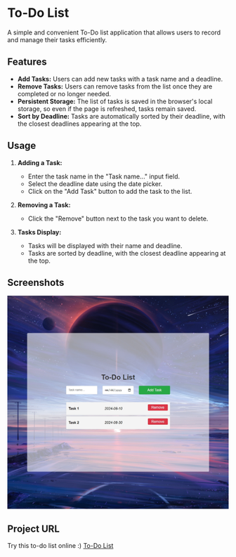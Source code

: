 # To-Do List

A simple and convenient To-Do list application that allows users to record and manage their tasks efficiently.

## Features

- **Add Tasks:** Users can add new tasks with a task name and a deadline.
- **Remove Tasks:** Users can remove tasks from the list once they are completed or no longer needed.
- **Persistent Storage:** The list of tasks is saved in the browser's local storage, so even if the page is refreshed, tasks remain saved.
- **Sort by Deadline:** Tasks are automatically sorted by their deadline, with the closest deadlines appearing at the top.

## Usage

1. **Adding a Task:**

   - Enter the task name in the "Task name..." input field.
   - Select the deadline date using the date picker.
   - Click on the "Add Task" button to add the task to the list.

2. **Removing a Task:**

   - Click the "Remove" button next to the task you want to delete.

3. **Tasks Display:**
   - Tasks will be displayed with their name and deadline.
   - Tasks are sorted by deadline, with the closest deadline appearing at the top.

## Screenshots

![To-Do List Screenshot](screenshot.png)

## Project URL

Try this to-do list online :) [To-Do List](https://icy-guo.github.io/To-Do-List/)
